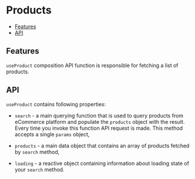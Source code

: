 # Products

* [Features](#features)
* [API](#api)

## Features

`useProduct` composition API function is responsible for fetching a list of products.

## API

`useProduct` contains following properties:

- `search` - a main querying function that is used to query products from eCommerce platform and populate the `products` object with the result. Every time you invoke this function API request is made. This method accepts a single `params` object,

<Content slot-key="search-params" />

- `products` - a main data object that contains an array of products fetched by `search` method,

- `loading` - a reactive object containing information about loading state of your `search` method.
